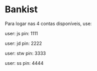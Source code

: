 # Bankist

Para logar nas 4 contas disponíveis, use:

  user: js
  pin: 1111

  user: jd
  pin: 2222

  user: stw
  pin: 3333
  
  user: ss
  pin: 4444

